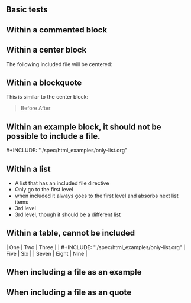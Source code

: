 
## Basic tests



## Within a commented block


## Within a center block

The following included file will be centered:



## Within a blockquote

This is similar to the center block:

> Before
> After

## Within an example block, it should not be possible to include a file.

#+INCLUDE: "./spec/html_examples/only-list.org"

## Within a list

 * A list that has an included file directive
  * Only go to the first level
   * when included it always goes to the first level and absorbs next list items
 * 3rd level
 * 3rd level, though it should be a different list

## Within a table, cannot be included

| One                                             | Two   | Three |
| #+INCLUDE: "./spec/html_examples/only-list.org" | Five  | Six   |
| Seven                                           | Eight | Nine  |


## When including a file as an example


## When including a file as an quote


